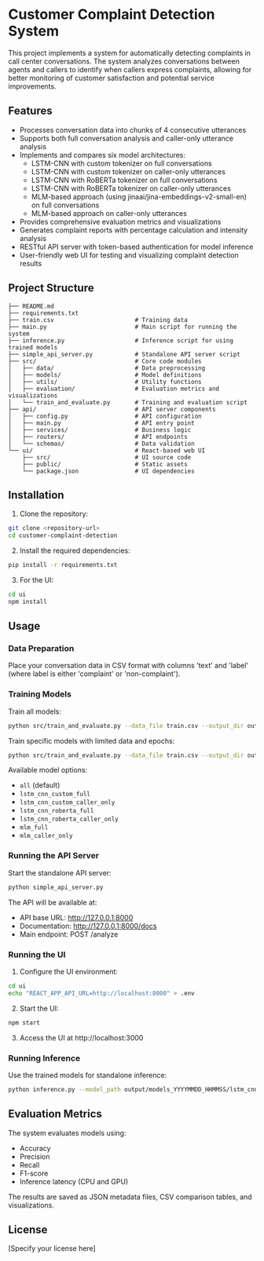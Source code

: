 # Customer Complaint Detection System

This project implements a system for automatically detecting complaints in call center conversations. The system analyzes conversations between agents and callers to identify when callers express complaints, allowing for better monitoring of customer satisfaction and potential service improvements.

## Features

- Processes conversation data into chunks of 4 consecutive utterances
- Supports both full conversation analysis and caller-only utterance analysis
- Implements and compares six model architectures:
  - LSTM-CNN with custom tokenizer on full conversations
  - LSTM-CNN with custom tokenizer on caller-only utterances
  - LSTM-CNN with RoBERTa tokenizer on full conversations
  - LSTM-CNN with RoBERTa tokenizer on caller-only utterances
  - MLM-based approach (using jinaai/jina-embeddings-v2-small-en) on full conversations
  - MLM-based approach on caller-only utterances
- Provides comprehensive evaluation metrics and visualizations
- Generates complaint reports with percentage calculation and intensity analysis
- RESTful API server with token-based authentication for model inference
- User-friendly web UI for testing and visualizing complaint detection results

## Project Structure

```
├── README.md
├── requirements.txt
├── train.csv                       # Training data
├── main.py                         # Main script for running the system
├── inference.py                    # Inference script for using trained models
├── simple_api_server.py            # Standalone API server script
├── src/                            # Core code modules
│   ├── data/                       # Data preprocessing
│   ├── models/                     # Model definitions
│   ├── utils/                      # Utility functions
│   ├── evaluation/                 # Evaluation metrics and visualizations
│   └── train_and_evaluate.py       # Training and evaluation script
├── api/                            # API server components
│   ├── config.py                   # API configuration
│   ├── main.py                     # API entry point
│   ├── services/                   # Business logic
│   ├── routers/                    # API endpoints
│   └── schemas/                    # Data validation
└── ui/                             # React-based web UI
    ├── src/                        # UI source code
    ├── public/                     # Static assets
    └── package.json                # UI dependencies
```

## Installation

1. Clone the repository:
```bash
git clone <repository-url>
cd customer-complaint-detection
```

2. Install the required dependencies:
```bash
pip install -r requirements.txt
```

3. For the UI:
```bash
cd ui
npm install
```

## Usage

### Data Preparation

Place your conversation data in CSV format with columns 'text' and 'label' (where label is either 'complaint' or 'non-complaint').

### Training Models

Train all models:
```bash
python src/train_and_evaluate.py --data_file train.csv --output_dir output
```

Train specific models with limited data and epochs:
```bash
python src/train_and_evaluate.py --data_file train.csv --output_dir output --models lstm_cnn_roberta_full --max_rows 100 --max_epochs 2
```

Available model options: 
- `all` (default)
- `lstm_cnn_custom_full`
- `lstm_cnn_custom_caller_only`
- `lstm_cnn_roberta_full`
- `lstm_cnn_roberta_caller_only`
- `mlm_full`
- `mlm_caller_only`

### Running the API Server

Start the standalone API server:
```bash
python simple_api_server.py
```

The API will be available at:
- API base URL: http://127.0.0.1:8000
- Documentation: http://127.0.0.1:8000/docs
- Main endpoint: POST /analyze

### Running the UI

1. Configure the UI environment:
```bash
cd ui
echo "REACT_APP_API_URL=http://localhost:8000" > .env
```

2. Start the UI:
```bash
npm start
```

3. Access the UI at http://localhost:3000

### Running Inference

Use the trained models for standalone inference:

```bash
python inference.py --model_path output/models_YYYYMMDD_HHMMSS/lstm_cnn_roberta_full.pt --model_type lstm-cnn
```

## Evaluation Metrics

The system evaluates models using:
- Accuracy
- Precision
- Recall
- F1-score
- Inference latency (CPU and GPU)

The results are saved as JSON metadata files, CSV comparison tables, and visualizations.

## License

[Specify your license here] 